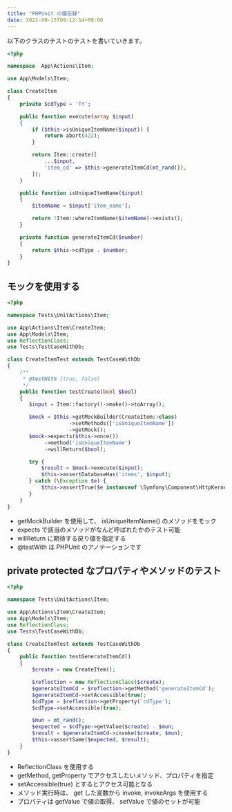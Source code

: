 ```yaml
---
title: "PHPUnit の備忘録"
date: 2022-09-15T09:12:14+09:00
---
```


以下のクラスのテストのテストを書いていきます。
```php
<?php

namespace  App\Actions\Item;

use App\Models\Item;

class CreateItem
{
    private $cdType = 'TY';

    public function execute(array $input)
    {
        if ($this->isUniqueItemName($input)) {
            return abort(422);
        }

        return Item::create([
            ...$input,
            'item_cd' => $this->generateItemCd(mt_rand()),
        ]);
    }

    public function isUniqueItemName($input)
    {
        $itemName = $input['item_name'];

        return !Item::whereItemName($itemName)->exists();
    }

    private function generateItemCd($number)
    {
        return $this->cdType . $number;
    }
}
```

## モックを使用する
```php
<?php

namespace Tests\UnitActions\Item;

use App\Actions\Item\CreateItem;
use App\Models\Item;
use ReflectionClass;
use Tests\TestCaseWithDb;

class CreateItemTest extends TestCaseWithDb
{
    /**
     * @testWith [true, false]
     */
    public function testCreate(bool $bool)
    {
       $input = Item::factory()->make()->toArray();

       $mock = $this->getMockBuilder(CreateItem::class)
                    ->setMethods(['isUniqueItemName'])
                    ->getMock();
       $mock->expects($this->once())
            ->method('isUniqueItemName')
            ->willReturn($bool);

       try {
           $result = $mock->execute($input);
           $this->assertDatabaseHas('items', $input);
       } catch (\Exception $e) {
           $this->assertTrue($e instanceof \Symfony\Component\HttpKernel\Exception\HttpException);
       }
    }
}
```

- getMockBuilder を使用して、 isUniqueItemName() のメソッドをモック
- expects で該当のメソッドがなんど呼ばれたかのテスト可能
- willReturn に期待する戻り値を指定する
- @testWith は PHPUnit のアノテーションです

## private protected なプロパティやメソッドのテスト
```php
<?php

namespace Tests\UnitActions\Item;

use App\Actions\Item\CreateItem;
use App\Models\Item;
use ReflectionClass;
use Tests\TestCaseWithDb;

class CreateItemTest extends TestCaseWithDb
{
    public function testGenerateItemCd()
    {
        $create = new CreateItem();

        $reflection = new ReflectionClass($create);
        $generateItemCd = $reflection->getMethod('generateItemCd');
        $generateItemCd->setAccessible(true);
        $cdType = $reflection->getProperty('cdType');
        $cdType->setAccessible(true);

        $mun = mt_rand();
        $expected = $cdType->getValue($create) . $mun;
        $result = $generateItemCd->invoke($create, $mun);
        $this->assertSame($expected, $result);
    }
}
```

- ReflectionClass を使用する
- getMethod, getProperty でアクセスしたいメソッド、プロパティを指定
- setAccessible(true) とするとアクセス可能となる
- メソッド実行時は、 get した変数から invoke, invokeArgs を使用する
- プロパティは getValue で値の取得、 setValue で値のセットが可能
